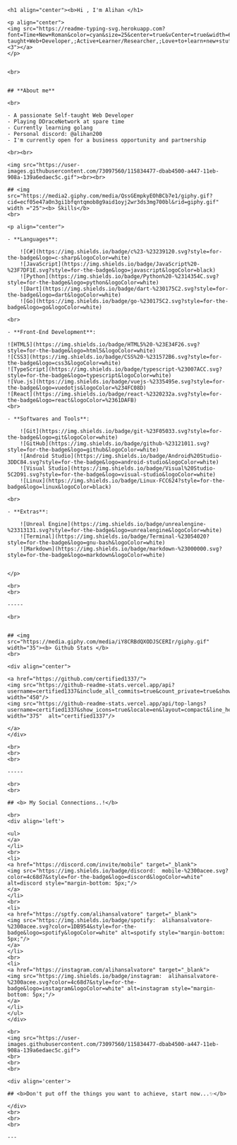 
    <h1 align="center"><b>Hi , I'm Alihan </h1>

    <p align="center">
    <img src="https://readme-typing-svg.herokuapp.com?font=Time+New+Roman&color=cyan&size=25&center=true&vCenter=true&width=600&height=100&lines=Self-taught+Web+Developer,;Active+Learner/Researcher,;Love+to+learn+new+stuffs..<3"></a>
    </p>


    <br>

        
    ## **About me**

    <br>

    - A passionate Self-taught Web Developer
    - Playing DDraceNetwork at spare time
    - Currently learning golang
    - Personal discord: @alihan200
    - I'm currently open for a business opportunity and partnership

    <br><br>

    <img src="https://user-images.githubusercontent.com/73097560/115834477-dbab4500-a447-11eb-908a-139a6edaec5c.gif"><br><br>

    ## <img src="https://media2.giphy.com/media/QssGEmpkyEOhBCb7e1/giphy.gif?cid=ecf05e47a0n3gi1bfqntqmob8g9aid1oyj2wr3ds3mg700bl&rid=giphy.gif" width ="25"><b> Skills</b>
    <br>

    <p align="center">

    - **Languages**:
        
        ![C#](https://img.shields.io/badge/c%23-%23239120.svg?style=for-the-badge&logo=c-sharp&logoColor=white)
        ![JavaScript](https://img.shields.io/badge/JavaScript%20-%23F7DF1E.svg?style=for-the-badge&logo=javascript&logoColor=black)
        ![Python](https://img.shields.io/badge/Python%20-%2314354C.svg?style=for-the-badge&logo=python&logoColor=white)
        ![Dart](https://img.shields.io/badge/dart-%230175C2.svg?style=for-the-badge&logo=dart&logoColor=white)
        ![Go](https://img.shields.io/badge/go-%230175C2.svg?style=for-the-badge&logo=go&logoColor=white)

    <br>   
        
    - **Front-End Development**:

    ![HTML5](https://img.shields.io/badge/HTML5%20-%23E34F26.svg?style=for-the-badge&logo=html5&logoColor=white)
    ![CSS3](https://img.shields.io/badge/CSS%20-%231572B6.svg?style=for-the-badge&logo=css3&logoColor=white)
    ![TypeScript](https://img.shields.io/badge/typescript-%23007ACC.svg?style=for-the-badge&logo=typescript&logoColor=white)
    ![Vue.js](https://img.shields.io/badge/vuejs-%2335495e.svg?style=for-the-badge&logo=vuedotjs&logoColor=%234FC08D)
    ![React](https://img.shields.io/badge/react-%2320232a.svg?style=for-the-badge&logo=react&logoColor=%2361DAFB)
    <br>

    - **Softwares and Tools**:

        ![Git](https://img.shields.io/badge/git-%23F05033.svg?style=for-the-badge&logo=git&logoColor=white)
        ![GitHub](https://img.shields.io/badge/github-%23121011.svg?style=for-the-badge&logo=github&logoColor=white)
        ![Android Studio](https://img.shields.io/badge/Android%20Studio-3DDC84.svg?style=for-the-badge&logo=android-studio&logoColor=white)
        ![Visual Studio](https://img.shields.io/badge/Visual%20Studio-5C2D91.svg?style=for-the-badge&logo=visual-studio&logoColor=white)
        ![Linux](https://img.shields.io/badge/Linux-FCC624?style=for-the-badge&logo=linux&logoColor=black) 

    <br>

    - **Extras**:

        ![Unreal Engine](https://img.shields.io/badge/unrealengine-%23313131.svg?style=for-the-badge&logo=unrealengine&logoColor=white)
        ![Terminal](https://img.shields.io/badge/Terminal-%23054020?style=for-the-badge&logo=gnu-bash&logoColor=white)
        ![Markdown](https://img.shields.io/badge/markdown-%23000000.svg?style=for-the-badge&logo=markdown&logoColor=white)   


    </p>

    <br>
    <br>

    -----

    <br>


    ## <img src="https://media.giphy.com/media/iY8CRBdQXODJSCERIr/giphy.gif" width="35"><b> Github Stats </b>
    <br>

    <div align="center">

    <a href="https://github.com/certified1337/">
    <img src="https://github-readme-stats.vercel.app/api?username=certified1337&include_all_commits=true&count_private=true&show_icons=true&line_height=20&title_color=7A7ADB&icon_color=2234AE&text_color=D3D3D3&bg_color=0,000000,130F40" width="450"/>
    <img src="https://github-readme-stats.vercel.app/api/top-langs?username=certified1337&show_icons=true&locale=en&layout=compact&line_height=20&title_color=7A7ADB&icon_color=2234AE&text_color=D3D3D3&bg_color=0,000000,130F40" width="375"  alt="certified1337"/>

    </a>
    </div>

    <br>
    <br>
    <br>

    -----

    <br>
    <br>

    ## <b> My Social Connections..!</b>

    <br>
    <div align='left'>

    <ul>
    </a>
    </li>
    <br>
    <li>
    <a href="https://discord.com/invite/mobile" target="_blank">
    <img src="https://img.shields.io/badge/discord:  mobile-%2300acee.svg?color=4c68d7&style=for-the-badge&logo=discord&logoColor=white" alt=discord style="margin-bottom: 5px;"/>
    </a>
    </li>
    <br>
    <li>
    <a href="https://sptfy.com/alihansalvatore" target="_blank">
    <img src="https://img.shields.io/badge/spotify:  alihansalvatore-%2300acee.svg?color=1DB954&style=for-the-badge&logo=spotify&logoColor=white" alt=spotify style="margin-bottom: 5px;"/>
    </a>
    </li>
    <br>
    <li>
    <a href="https://instagram.com/alihansalvatore" target="_blank">
    <img src="https://img.shields.io/badge/instagram:  alihansalvatore-%2300acee.svg?color=4c68d7&style=for-the-badge&logo=instagram&logoColor=white" alt=instagram style="margin-bottom: 5px;"/>
    </a>
    </li>
    </ul>
    </div>

    <br>
    <img src="https://user-images.githubusercontent.com/73097560/115834477-dbab4500-a447-11eb-908a-139a6edaec5c.gif">
    <br>
    <br>
    <br>

    <div align='center'>

    ## <b>Don't put off the things you want to achieve, start now...✨</b>

    </div>
    <br>
    <br>
    <br>

    ---
